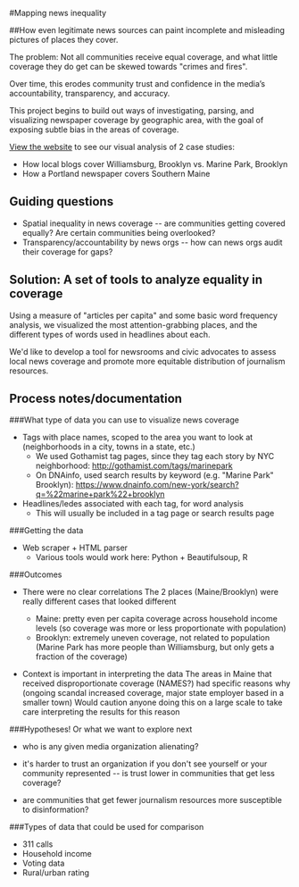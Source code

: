 #Mapping news inequality

##How even legitimate news sources can paint incomplete and misleading pictures of places they cover.

The problem: Not all communities receive equal coverage, and what little coverage they do get can be skewed towards "crimes and fires".

Over time, this erodes community trust and confidence in the media’s accountability, transparency, and accuracy.

This project begins to build out ways of investigating, parsing, and visualizing newspaper coverage by geographic area, with the goal of exposing subtle bias in the areas of coverage.

[View the website](http://christianmilneil.com/newsinequalitycheckup/) to see our visual analysis of 2 case studies: 
* How local blogs cover Williamsburg, Brooklyn vs. Marine Park, Brooklyn
* How a Portland newspaper covers Southern Maine


Guiding questions
------------------------------------------------
* Spatial inequality in news coverage -- are communities getting covered equally? Are certain communities being overlooked?
* Transparency/accountability by news orgs -- how can news orgs audit their coverage for gaps?


Solution: A set of tools to analyze equality in coverage
--------------------------------------------------------
Using a measure of "articles per capita" and some basic word frequency analysis, we visualized the most attention-grabbing places, and the different types of words used in headlines about each.

We'd like to develop a tool for newsrooms and civic advocates to assess local news coverage and promote more equitable distribution of journalism resources.


Process notes/documentation
--------------------------------------------------------
###What type of data you can use to visualize news coverage
* Tags with place names, scoped to the area you want to look at (neighborhoods in a city, towns in a state, etc.)
	- We used Gothamist tag pages, since they tag each story by NYC neighborhood: http://gothamist.com/tags/marinepark
	- On DNAinfo, used search results by keyword (e.g. "Marine Park" Brooklyn): https://www.dnainfo.com/new-york/search?q=%22marine+park%22+brooklyn
* Headlines/ledes associated with each tag, for word analysis
	- This will usually be included in a tag page or search results page

###Getting the data
* Web scraper + HTML parser
	- Various tools would work here: Python + Beautifulsoup, R

###Outcomes
* There were no clear correlations
	The 2 places (Maine/Brooklyn) were really different cases that looked different
	* Maine: pretty even per capita coverage across household income levels (so coverage was more or less proportionate with population)
	* Brooklyn: extremely uneven coverage, not related to population (Marine Park has more people than Williamsburg, but only gets a fraction of the coverage)

* Context is important in interpreting the data
	The areas in Maine that received disproportionate coverage (NAMES?) had specific reasons why (ongoing scandal increased coverage, major state employer based in a smaller town)
	Would caution anyone doing this on a large scale to take care interpreting the results for this reason

###Hypotheses! Or what we want to explore next
* who is any given media organization alienating?

* it's harder to trust an organization if you don't see yourself or your community represented -- is trust lower in communities that get less coverage?

* are communities that get fewer journalism resources more susceptible to disinformation?

###Types of data that could be used for comparison
* 311 calls
* Household income
* Voting data
* Rural/urban rating

